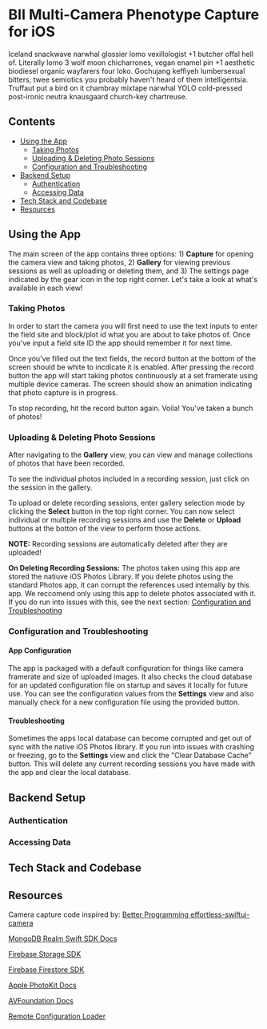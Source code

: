 # BII Multi-Camera Phenotype Capture for iOS

Iceland snackwave narwhal glossier lomo vexillologist +1 butcher offal hell of. Literally lomo 3 wolf moon chicharrones, vegan enamel pin +1 aesthetic biodiesel organic wayfarers four loko. Gochujang keffiyeh lumbersexual bitters, twee semiotics you probably haven't heard of them intelligentsia. Truffaut put a bird on it chambray mixtape narwhal YOLO cold-pressed post-ironic neutra knausgaard church-key chartreuse.

## Contents
- [Using the App](https://github.com/SLUVisLab/bii_multi_pheno_cam#using-the-app)
  - [Taking Photos](https://github.com/SLUVisLab/bii_multi_pheno_cam#taking-photos)
  - [Uploading & Deleting Photo Sessions](https://github.com/SLUVisLab/bii_multi_pheno_cam#uploading--deleting-photo-sessions)
  - [Configuration and Troubleshooting](https://github.com/SLUVisLab/bii_multi_pheno_cam#configuration-and-troubleshooting)
- [Backend Setup](https://github.com/SLUVisLab/bii_multi_pheno_cam#backend-setup)
  - [Authentication](https://github.com/SLUVisLab/bii_multi_pheno_cam#authentication)
  - [Accessing Data](https://github.com/SLUVisLab/bii_multi_pheno_cam#accessing-data)
- [Tech Stack and Codebase](https://github.com/SLUVisLab/bii_multi_pheno_cam#tech-stack-and-codebase)
- [Resources](https://github.com/SLUVisLab/bii_multi_pheno_cam#resources)

## Using the App

The main screen of the app contains three options: 1) **Capture** for opening the camera view and taking photos, 2) **Gallery** for viewing previous sessions as well as uploading or deleting them, and 3) The settings page indicated by the gear icon in the top right corner. Let's take a look at what's available in each view!

### Taking Photos

In order to start the camera you will first need to use the text inputs to enter the field site and block/plot id what you are about to take photos of. Once you've input a field site ID the app should remember it for next time. 

Once you've filled out the text fields, the record button at the bottom of the screen should be white to incdicate it is enabled. After pressing the record button the app will start taking photos continuously at a set framerate using multiple device cameras. The screen should show an animation indicating that photo capture is in progress.

To stop recording, hit the record button again. Voila! You've taken a bunch of photos! 


### Uploading & Deleting Photo Sessions

After navigating to the **Gallery** view, you can view and manage collections of photos that have been recorded.

To see the individual photos included in a recording session, just click on the session in the gallery.

To upload or delete recording sessions, enter gallery selection mode by clicking the **Select** button in the top right corner. You can now select individual or multiple recording sessions and use the **Delete** or **Upload** buttons at the botton of the view to perform those actions.

**NOTE:** Recording sessions are automatically deleted after they are uploaded!

**On Deleting Recording Sessions:** The photos taken using this app are stored the natiuve iOS Photos Library. If you delete photos using the standard Photos app, it can corrupt the references used internally by this app. We reccomend only using this app to delete photos associated with it. If you do run into issues with this, see the next section: [Configuration and Troubleshooting](https://github.com/SLUVisLab/bii_multi_pheno_cam#configuration-and-troubleshooting)

### Configuration and Troubleshooting

#### App Configuration

The app is packaged with a default configuration for things like camera framerate and size of uploaded images. It also checks the cloud database for an updated configuration file on startup and saves it locally for future use. You can see the configuration values from the **Settings** view and also manually check for a new configuration file using the provided button.

#### Troubleshooting

Sometimes the apps local database can become corrupted and get out of sync with the native iOS Photos library. If you run into issues with crashing or freezing, go to the **Settings** view and click the "Clear Database Cache" button. This will delete any current recording sessions you have made with the app and clear the local database.

## Backend Setup

### Authentication
### Accessing Data

## Tech Stack and Codebase

## Resources

Camera capture code inspired by:
[Better Programming effortless-swiftui-camera](https://betterprogramming.pub/effortless-swiftui-camera-d7a74abde37e)

[MongoDB Realm Swift SDK Docs](https://docs.mongodb.com/realm/sdk/swift/)

[Firebase Storage SDK](https://firebase.google.com/docs/storage/ios/start)

[Firebase Firestore SDK](https://firebase.google.com/docs/firestore/quickstart#swift_1)

[Apple PhotoKit Docs](https://developer.apple.com/documentation/photokit)

[AVFoundation Docs](https://developer.apple.com/documentation/avfoundation)

[Remote Configuration Loader](https://www.donnywals.com/building-a-simple-remote-configuration-for-your-apps/)

